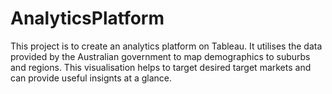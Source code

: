 # AnalyticsPlatform

This project is to create an analytics platform on Tableau. It utilises the data provided by the Australian government to map demographics to suburbs and regions. This visualisation helps to target desired target markets and can provide useful insignts at a glance. 
